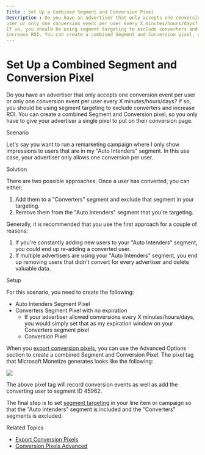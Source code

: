 ```yaml
---
Title : Set Up a Combined Segment and Conversion Pixel
Description : Do you have an advertiser that only accepts one conversion event per
user or only one conversion event per user every X minutes/hours/days?
If so, you should be using segment targeting to exclude converters and
increase ROI. You can create a combined Segment and Conversion pixel, so
---
```



# Set Up a Combined Segment and Conversion Pixel



Do you have an advertiser that only accepts one conversion event per
user or only one conversion event per user every X minutes/hours/days?
If so, you should be using segment targeting to exclude converters and
increase ROI. You can create a combined Segment and Conversion pixel, so
you only have to give your advertiser a single pixel to put on their
conversion page.

Scenario

Let's say you want to run a remarketing campaign where I only show
impressions to users that are in my "Auto Intenders" segment. In this
use case, your advertiser only allows one conversion per user.

Solution

There are two possible approaches. Once a user has converted, you can
either:

1.  Add them to a "Converters" segment and exclude that segment in your
    targeting.
2.  Remove them from the "Auto Intenders" segment that you're targeting.

Generally, it is recommended that you use the first approach for a
couple of reasons:

1.  If you're constantly adding new users to your "Auto Intenders"
    segment, you could end up re-adding a converted user.
2.  If multiple advertisers are using your "Auto Intenders" segment, you
    end up removing users that didn't convert for every advertiser and
    delete valuable data.

Setup

For this scenario, you need to create the following:

- Auto Intenders Segment Pixel
- Converters Segment Pixel with no expiration
  - If your advertiser allowed conversions every X minutes/hours/days,
    you would simply set that as my expiration window on your Converters
    segment pixel
  - Conversion Pixel

When you
<a href="export-conversion-pixels.html" class="xref">export conversion
pixels</a>, you can use the Advanced
Options section to create a combined Segment and Conversion
Pixel. The pixel tag that Microsoft Monetize
generates looks like the following:

<img
src="../images/set-up-a-combined-segment-and-conversion-pixel/combined-pixel.jpg"
class="image" />

The above pixel tag will record conversion events as well as add the
converting user to segment ID 45962.

The final step is to set <a href="segment-targeting.html" class="xref"
title="You can target users within segments by using Boolean expressions. Users get added to segments after they&#39;ve viewed or clicked a particular creative.">segment
targeting</a> in your line item or campaign so
that the "Auto Intenders" segment is included and the "Converters"
segments is excluded.

Related Topics

- <a href="export-conversion-pixels.html" class="xref">Export Conversion
  Pixels</a>
- <a href="conversion-pixels-advanced.html" class="xref">Conversion Pixels
  Advanced</a>




